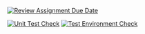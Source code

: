 [![Review Assignment Due Date](https://classroom.github.com/assets/deadline-readme-button-24ddc0f5d75046c5622901739e7c5dd533143b0c8e959d652212380cedb1ea36.svg)](https://classroom.github.com/a/N8yudTb1)

[![Unit Test Check](https://github.com/BorislavNachev220472/GAction/actions/workflows/dev_deployment.yml/badge.svg?branch=dev)](https://github.com/BorislavNachev220472/GAction/actions/workflows/dev_deployment.yml) [![Test Environment Check](https://github.com/BorislavNachev220472/GAction/actions/workflows/main_deployment.yml/badge.svg)](https://github.com/BorislavNachev220472/GAction/actions/workflows/main_deployment.yml)



